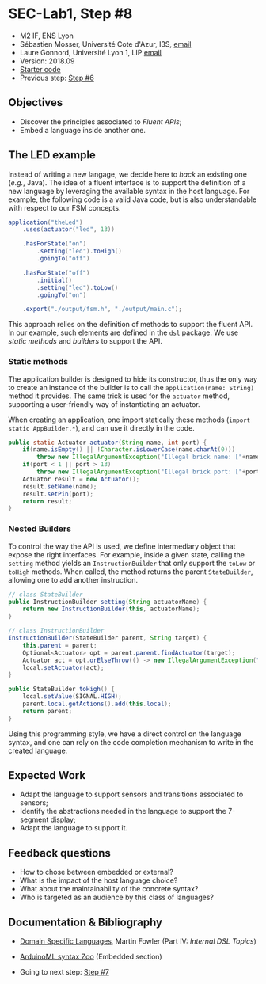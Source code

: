 # SEC-Lab1, Step #8

  * M2 IF, ENS Lyon
  * Sébastien Mosser, Université Cote d'Azur, I3S, [email](mailto:mosser@i3s.unice.fr)
  * Laure Gonnord, Université Lyon 1, LIP [email](mailto:laure.gonnord@ens-lyon.fr)
  * Version: 2018.09
  * [Starter code](https://github.com/mosser/sec-labs/tree/master/lab_1/_code/step8)
  * Previous step: [Step #6](https://github.com/mosser/sec-labs/blob/master/lab_1/step_7.md)

## Objectives

  * Discover the principles associated to _Fluent APIs_;
  * Embed a language inside another one.

## The LED example

Instead of writing a new langage, we decide here to _hack_ an existing one (_e.g._, Java). The idea of a fluent interface is to support the definition of a new language by leveraging the available syntax in the host language. For example, the following code is a valid Java code, but is also understandable with respect to our FSM concepts.

```Java
application("theLed")
	.uses(actuator("led", 13))

	.hasForState("on")
		.setting("led").toHigh()
		.goingTo("off")

	.hasForState("off")
		.initial()
		.setting("led").toLow()
		.goingTo("on")

	.export("./output/fsm.h", "./output/main.c");
```

This approach relies on the definition of methods to support the fluent API. In our example, such elements are defined in the [`dsl`](https://github.com/mosser/sec-labs/tree/master/lab_1/_code/step7/src/main/java/io/github/mosser/arduinoml/ens/dsl) package. We use _static methods_ and _builders_ to support the API.

### Static methods

The application builder is designed to hide its constructor, thus the only way to create an instance of the builder is to call the `application(name: String)` method it provides. The same trick is used for the `actuator` method, supporting a user-friendly way of instantiating an actuator.

When creating an application, one import statically these methods (`import static AppBuilder.*`), and can use it directly in the code.

```Java
public static Actuator actuator(String name, int port) {
	if(name.isEmpty() || !Character.isLowerCase(name.charAt(0)))
		throw new IllegalArgumentException("Illegal brick name: ["+name+"]");
	if(port < 1 || port > 13)
		throw new IllegalArgumentException("Illegal brick port: ["+port+"]");
	Actuator result = new Actuator();
	result.setName(name);
	result.setPin(port);
	return result;
}
```

### Nested Builders

To control the way the API is used, we define intermediary object that expose the right interfaces. For example, inside a given state, calling the `setting` method yields an `InstructionBuilder` that only support the `toLow` or `toHigh` methods. When called, the method returns the parent `StateBuilder`, allowing one to add another instruction.

```Java
// class StateBuilder
public InstructionBuilder setting(String actuatorName) {
	return new InstructionBuilder(this, actuatorName);
}

// class InstructionBuilder
InstructionBuilder(StateBuilder parent, String target) {
	this.parent = parent;
	Optional<Actuator> opt = parent.parent.findActuator(target);
	Actuator act = opt.orElseThrow(() -> new IllegalArgumentException("Illegal actuator: ["+target+"]"));
	local.setActuator(act);
}

public StateBuilder toHigh() {
	local.setValue(SIGNAL.HIGH);
	parent.local.getActions().add(this.local);
	return parent;
}    
```
Using this programming style, we have a direct control on the language syntax, and one can rely on the code completion mechanism to write in the created language.

## Expected Work

  * Adapt the language to support sensors and transitions associated to sensors;
  * Identify the abstractions needed in the language to support the 7-segment display;
  * Adapt the language to support it.

## Feedback questions

  * How to chose between embedded or external?
  * What is the impact of the host language choice?
  * What about the maintainability of the concrete syntax?
  * Who is targeted as an audience by this class of languages?

## Documentation & Bibliography

  * [Domain Specific Languages](https://martinfowler.com/books/dsl.html), Martin Fowler (Part IV: _Internal DSL Topics_)
  * [ArduinoML syntax Zoo](https://github.com/mosser/ArduinoML-kernel/tree/master/embeddeds) (Embedded section)

  * Going to next step: [Step #7](https://github.com/mosser/sec-labs/blob/master/lab_1/step_7.md)

